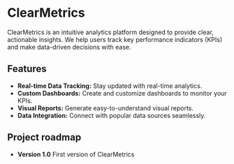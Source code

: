 # ClearMetrics

ClearMetrics is an intuitive analytics platform designed to provide clear, actionable insights. We help users track key performance indicators (KPIs) and make data-driven decisions with ease.

## Features
- **Real-time Data Tracking:** Stay updated with real-time analytics.
- **Custom Dashboards:** Create and customize dashboards to monitor your KPIs.
- **Visual Reports:** Generate easy-to-understand visual reports.
- **Data Integration:** Connect with popular data sources seamlessly.

## Project roadmap
- **Version 1.0** First version of ClearMetrics

